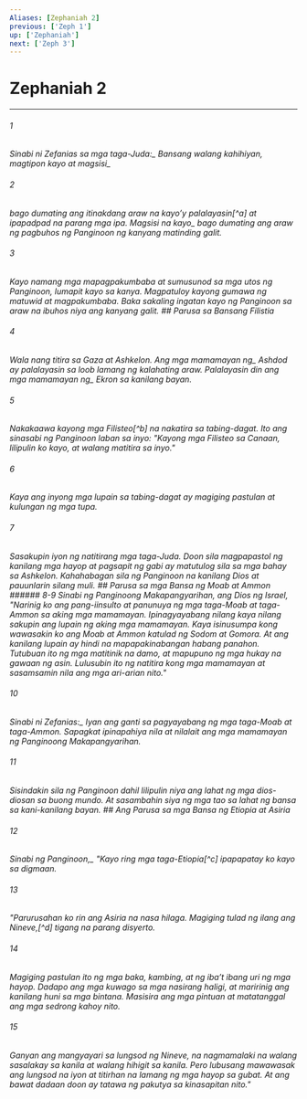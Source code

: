 ```yaml
---
Aliases: [Zephaniah 2]
previous: ['Zeph 1']
up: ['Zephaniah']
next: ['Zeph 3']
---
```

# Zephaniah 2

***






















###### 1 










<i class="trans-change">Sinabi ni Zefanias sa mga taga-Juda:_ Bansang walang kahihiyan, magtipon kayo <i class="trans-change">at magsisi_ 





















###### 2 










bago dumating ang itinakdang araw na kayoʼy palalayasin[^a] at ipapadpad na parang mga ipa. <i class="trans-change">Magsisi na kayo_ bago dumating ang araw ng pagbuhos ng Panginoon ng kanyang matinding galit. 





















###### 3 










Kayo namang mga mapagpakumbaba at sumusunod sa mga utos ng Panginoon, lumapit kayo sa kanya. Magpatuloy kayong gumawa ng matuwid at magpakumbaba. Baka sakaling ingatan kayo ng Panginoon sa araw na ibuhos niya ang kanyang galit. ## Parusa sa Bansang Filistia 





















###### 4 










Wala nang titira sa Gaza at Ashkelon. Ang <i class="trans-change">mga mamamayan ng_ Ashdod ay palalayasin sa loob lamang ng kalahating araw. Palalayasin din ang <i class="trans-change">mga mamamayan ng_ Ekron sa kanilang bayan. 





















###### 5 










Nakakaawa kayong mga Filisteo[^b] na nakatira sa tabing-dagat. Ito ang sinasabi ng Panginoon laban sa inyo: "Kayong mga Filisteo sa Canaan, lilipulin ko kayo, at walang matitira sa inyo." 





















###### 6 










Kaya ang inyong mga lupain sa tabing-dagat ay magiging pastulan at kulungan ng mga tupa. 





















###### 7 










Sasakupin iyon ng natitirang mga taga-Juda. Doon sila magpapastol ng kanilang mga hayop at pagsapit ng gabi ay matutulog sila sa mga bahay sa Ashkelon. Kahahabagan sila ng Panginoon na kanilang Dios at pauunlarin silang muli. ## Parusa sa mga Bansa ng Moab at Ammon ###### 8-9 Sinabi ng Panginoong Makapangyarihan, ang Dios ng Israel, "Narinig ko ang pang-iinsulto at panunuya ng mga taga-Moab at taga-Ammon sa aking mga mamamayan. Ipinagyayabang nilang kaya nilang sakupin ang lupain ng aking mga mamamayan. Kaya isinusumpa kong wawasakin ko ang Moab at Ammon katulad ng Sodom at Gomora. At ang kanilang lupain ay hindi na mapapakinabangan habang panahon. Tutubuan ito ng mga matitinik na damo, at mapupuno ng mga hukay na gawaan ng asin. Lulusubin ito ng natitira kong mga mamamayan at sasamsamin nila ang mga ari-arian nito." 





















###### 10 










<i class="trans-change">Sinabi ni Zefanias:_ Iyan ang ganti sa pagyayabang ng mga taga-Moab at taga-Ammon. Sapagkat ipinapahiya nila at nilalait ang mga mamamayan ng Panginoong Makapangyarihan. 





















###### 11 










Sisindakin sila ng Panginoon dahil lilipulin niya ang lahat ng mga dios-diosan sa buong mundo. At sasambahin siya ng mga tao sa lahat ng bansa sa kani-kanilang bayan. ## Ang Parusa sa mga Bansa ng Etiopia at Asiria 





















###### 12 










<i class="trans-change">Sinabi ng Panginoon,_ "Kayo ring mga taga-Etiopia[^c] ipapapatay ko kayo sa digmaan. 





















###### 13 










"Parurusahan ko rin ang Asiria na nasa hilaga. Magiging tulad ng ilang ang Nineve,[^d] tigang na parang disyerto. 





















###### 14 










Magiging pastulan ito ng mga baka, kambing, at ng ibaʼt ibang uri ng mga hayop. Dadapo ang mga kuwago sa mga nasirang haligi, at maririnig ang kanilang huni sa mga bintana. Masisira ang mga pintuan at matatanggal ang mga sedrong kahoy nito. 





















###### 15 










Ganyan ang mangyayari sa lungsod ng Nineve, na nagmamalaki na walang sasalakay sa kanila at walang hihigit sa kanila. Pero lubusang mawawasak ang lungsod na iyon at titirhan na lamang ng mga hayop sa gubat. At ang bawat dadaan doon ay tatawa ng pakutya sa kinasapitan nito."
